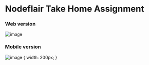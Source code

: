 # Nodeflair Take Home Assignment

### Web version
![image](https://github.com/geoklinglaw/Nodeflair-TakeHome/assets/72530233/b2873635-4ca8-40ed-9ab3-6cd30e195065)


### Mobile version
![image](https://github.com/geoklinglaw/Nodeflair-TakeHome/assets/72530233/26f7f2e6-8c48-45aa-9dc8-3781634c393c) { width: 200px; }

